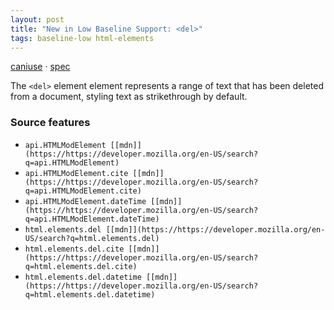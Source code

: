 ```yaml
---
layout: post
title: "New in Low Baseline Support: <del>"
tags: baseline-low html-elements
---
```


[caniuse](https://caniuse.com/?search=del) · [spec](https://html.spec.whatwg.org/multipage/edits.html#the-del-element)

The `<del>` element element represents a range of text that has been deleted from a document, styling text as strikethrough by default.

### Source features

- ``api.HTMLModElement [[mdn]](https://https://developer.mozilla.org/en-US/search?q=api.HTMLModElement)``
- ``api.HTMLModElement.cite [[mdn]](https://https://developer.mozilla.org/en-US/search?q=api.HTMLModElement.cite)``
- ``api.HTMLModElement.dateTime [[mdn]](https://https://developer.mozilla.org/en-US/search?q=api.HTMLModElement.dateTime)``
- ``html.elements.del [[mdn]](https://https://developer.mozilla.org/en-US/search?q=html.elements.del)``
- ``html.elements.del.cite [[mdn]](https://https://developer.mozilla.org/en-US/search?q=html.elements.del.cite)``
- ``html.elements.del.datetime [[mdn]](https://https://developer.mozilla.org/en-US/search?q=html.elements.del.datetime)``
